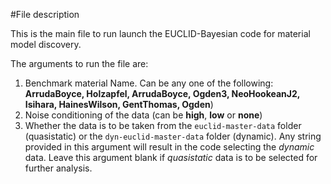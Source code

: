 #File description

This is the main file to run launch the EUCLID-Bayesian code for material model discovery.

The arguments to run the file are:
1. Benchmark material Name. Can be any one of the following: **ArrudaBoyce, Holzapfel, ArrudaBoyce, Ogden3, NeoHookeanJ2, Isihara, HainesWilson, GentThomas, Ogden**)
2. Noise conditioning of the data (can be **high**, **low** or **none**)
3. Whether the data is to be taken from the `euclid-master-data` folder (quasistatic) or the `dyn-euclid-master-data` folder (dynamic). Any string provided in this argument will result in the code selecting the _dynamic_ data. Leave this argument blank if _quasistatic_ data is to be selected for further analysis.
